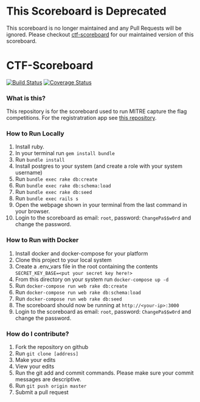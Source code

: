 # This Scoreboard is Deprecated

This scoreboard is no longer maintained and any Pull Requests will be ignored. Please checkout [ctf-scoreboard](http://github.com/mitre-cyber-academy/ctf-scoreboard) for our maintained version of this scoreboard.

# CTF-Scoreboard

[![Build Status](https://travis-ci.org/mitre-cyber-academy/ctf-scoreboard.svg?branch=master)](https://travis-ci.org/mitre-cyber-academy/ctf-scoreboard)
[![Coverage Status](https://coveralls.io/repos/github/mitre-cyber-academy/ctf-scoreboard/badge.svg?branch=master)](https://coveralls.io/github/mitre-cyber-academy/ctf-scoreboard?branch=master)

### What is this?

This repository is for the scoreboard used to run MITRE capture the flag competitions. For the registratration app see [this repository](https://github.com/mitre-cyber-academy/registration-app).

### How to Run Locally

1. Install ruby.
2. In your terminal run `gem install bundle`
3. Run `bundle install`
4. Install postgres to your system (and create a role with your system username)
5. Run `bundle exec rake db:create`
6. Run `bundle exec rake db:schema:load`
6. Run `bundle exec rake db:seed`
7. Run `bundle exec rails s`
8. Open the webpage shown in your terminal from the last command in your browser.
9. Login to the scoreboard as email: `root`, password: `ChangePa$$w0rd` and change the password.

### How to Run with Docker

1. Install docker and docker-compose for your platform
2. Clone this project to your local system
3. Create a .env_vars file in the root containing the contents `SECRET_KEY_BASE=<put your secret key here!>`
4. From this directory on your system run `docker-compose up -d`
5. Run `docker-compose run web rake db:create`
6. Run `docker-compose run web rake db:schema:load`
7. Run `docker-compose run web rake db:seed`
8. The scoreboard should now be running at `http://<your-ip>:3000`
9. Login to the scoreboard as email: `root`, password: `ChangePa$$w0rd` and change the password.


### How do I contribute?

1. Fork the repository on github
2. Run `git clone [address]`
3. Make your edits
4. View your edits
5. Run the git add and commit commands. Please make sure your commit messages are descriptive.
6. Run `git push origin master`
7. Submit a pull request
